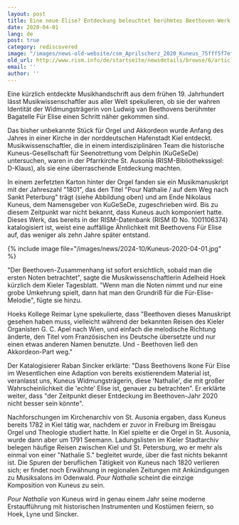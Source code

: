 ```yaml
---
layout: post
title: Eine neue Elise? Entdeckung beleuchtet berühmtes Beethoven-Werk
date: 2020-04-01
lang: de
post: true
category: rediscovered
image: "/images/news-old-website/csm_Aprilscherz_2020_Kuneus_75fff5f7ef.jpg"
old_url: http://www.rism.info/de/startseite/newsdetails/browse/6/article/64/a-new-elise-discovery-sheds-light-on-famous-beethoven-work.html
email: ''
author: ''
---
```


Eine kürzlich entdeckte Musikhandschrift aus dem frühen 19. Jahrhundert lässt Musikwissenschaftler aus aller Welt spekulieren, ob sie der wahren Identität der Widmungsträgerin von Ludwig van Beethovens berühmter Bagatelle Für Elise einen Schritt näher gekommen sind.

Das bisher unbekannte Stück für Orgel und Akkordeon wurde Anfang des Jahres in einer Kirche in der norddeutschen Hafenstadt Kiel entdeckt. Musikwissenschaftler, die in einem interdisziplinären Team die historische Kuneus-Gesellschaft für Seenotrettung vom Delphin (KuGeSeDe) untersuchen, waren in der Pfarrkirche St. Ausonia (RISM-Bibliothekssigel: D-KIaus), als sie eine überraschende Entdeckung machten.

In einem zerfetzten Karton hinter der Orgel fanden sie ein Musikmanuskript mit der Jahreszahl "1801", das den Titel "Pour Nathalie / auf dem Weg nach Sankt Peterburg" trägt (siehe Abbildung oben) und am Ende Nikolaus Kuneus, dem Namensgeber von KuGeSeDe, zugeschrieben wird. Bis zu diesem Zeitpunkt war nicht bekannt, dass Kuneus auch komponiert hatte. Dieses Werk, das bereits in der RISM-Datenbank (RISM ID No. 1001106374) katalogisiert ist, weist eine auffällige Ähnlichkeit mit Beethovens Für Elise auf, das weniger als zehn Jahre später entstand.

{% include image file="/images/news/2024-10/Kuneus-2020-04-01.jpg" %}

"Der Beethoven-Zusammenhang ist sofort ersichtlich, sobald man die ersten Noten betrachtet", sagte die Musikwissenschaftlerin Adelheid Hoek kürzlich dem Kieler Tagesblatt. "Wenn man die Noten nimmt und nur eine grobe Umkehrung spielt, dann hat man den Grundriß für die Für-Elise-Melodie", fügte sie hinzu.

Hoeks Kollege Reimar Lyne spekulierte, dass "Beethoven dieses Manuskript gesehen haben muss, vielleicht während der bekannten Reisen des Kieler Organisten G. C. Apel nach Wien, und einfach die melodische Richtung änderte, den Titel vom Französischen ins Deutsche übersetzte und nur einen etwas anderen Namen benutzte. Und - Beethoven ließ den Akkordeon-Part weg."

Der Katalogisierer Raban Sincker erklärte: "Dass Beethovens Ikone Für Elise im Wesentlichen eine Adaption von bereits existierendem Material ist, veranlasst uns, Kuneus Widmungsträgerin, diese 'Nathalie', die mit großer Wahrscheinlichkeit die 'echte' Elise ist, genauer zu betrachten”. Er erklärte weiter, dass "der Zeitpunkt dieser Entdeckung im Beethoven-Jahr 2020 nicht besser sein könnte".

Nachforschungen im Kirchenarchiv von St. Ausonia ergaben, dass Kuneus bereits 1782 in Kiel tätig war, nachdem er zuvor in Freiburg im Breisgau Orgel und Theologie studiert hatte. In Kiel spielte er die Orgel in St. Ausonia, wurde dann aber um 1791 Seemann. Ladungslisten im Kieler Stadtarchiv belegen häufige Reisen zwischen Kiel und St. Petersburg, wo er mehr als einmal von einer "Nathalie S." begleitet wurde, über die fast nichts bekannt ist. Die Spuren der beruflichen Tätigkeit von Kuneus nach 1820 verlieren sich; er findet noch Erwähnung in regionalen Zeitungen mit Ankündigungen zu Musiksalons im Odenwald. _Pour Nathalie_ scheint die einzige Komposition von Kuneus zu sein.

_Pour Nathalie_ von Kuneus wird in genau einem Jahr seine moderne Erstaufführung mit historischen Instrumenten und Kostümen feiern, so Hoek, Lyne und Sincker.
